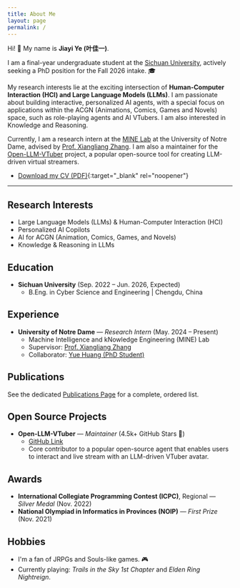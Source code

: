 ```yaml
---
title: About Me
layout: page
permalink: /
---
```


Hi! 👋 My name is **Jiayi Ye (叶佳一)**.

I am a final-year undergraduate student at the [Sichuan University](https://www.scu.edu.cn/), actively seeking a PhD position for the Fall 2026 intake. 🎓

My research interests lie at the exciting intersection of **Human-Computer Interaction (HCI) and Large Language Models (LLMs)**. I am passionate about building interactive, personalized AI agents, with a special focus on applications within the ACGN (Animations, Comics, Games and Novels) space, such as role-playing agents and AI VTubers. I am also interested in Knowledge and Reasoning.

Currently, I am a research intern at the [MINE Lab](https://www.cse.nd.edu/mine/) at the University of Notre Dame, advised by [Prof. Xiangliang Zhang](https://scholar.google.com/citations?user=BhRJe4wAAAAJ&hl=en). I am also a maintainer for the [Open-LLM-VTuber](https://github.com/Open-LLM-VTuber/Open-LLM-VTuber) project, a popular open-source tool for creating LLM-driven virtual streamers.

- [Download my CV (PDF)](/Jiayi_Ye_CV.pdf){:target="_blank" rel="noopener"}

---


## Research Interests

- Large Language Models (LLMs) & Human-Computer Interaction (HCI)
- Personalized AI Copilots
- AI for ACGN (Animation, Comics, Games, and Novels)
- Knowledge & Reasoning in LLMs


## Education

- **Sichuan University** (Sep. 2022 – Jun. 2026, Expected)
  - B.Eng. in Cyber Science and Engineering | Chengdu, China

## Experience

- **University of Notre Dame** — *Research Intern* (May. 2024 – Present)
  - Machine Intelligence and kNowledge Engineering (MINE) Lab
  - Supervisor: [Prof. Xiangliang Zhang](https://scholar.google.com/citations?user=BhRJe4wAAAAJ&hl=en)
  - Collaborator: [Yue Huang (PhD Student)](https://scholar.google.com/citations?user=HvzvvqQAAAAJ&hl=en)

## Publications

See the dedicated [Publications Page](/publications/) for a complete, ordered list.

## Open Source Projects

- **Open-LLM-VTuber** — *Maintainer* (4.5k+ GitHub Stars 🌟)
  - [GitHub Link](https://github.com/Open-LLM-VTuber/Open-LLM-VTuber)
  - Core contributor to a popular open-source agent that enables users to interact and live stream with an LLM-driven VTuber avatar.

## Awards

- **International Collegiate Programming Contest (ICPC)**, Regional — *Silver Medal*  (Nov. 2022)
- **National Olympiad in Informatics in Provinces (NOIP)** — *First Prize*  (Nov. 2021)

## Hobbies

- I'm a fan of JRPGs and Souls-like games. 🎮
- Currently playing: *Trails in the Sky 1st Chapter* and *Elden Ring Nightreign*.